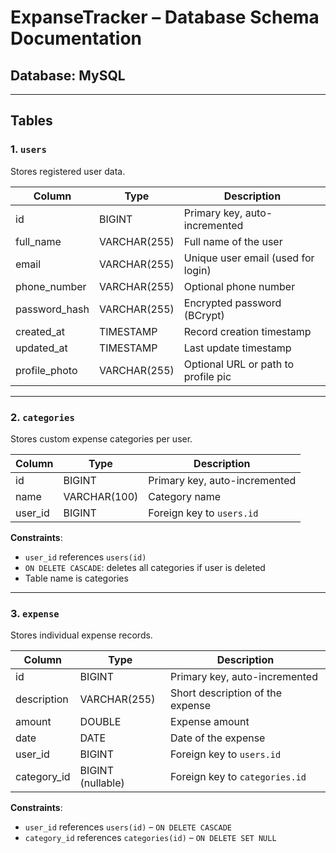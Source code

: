 # ExpanseTracker – Database Schema Documentation

## Database: MySQL

---

## Tables

### 1. `users`
Stores registered user data.

| Column         | Type          | Description                         |
|----------------|---------------|-------------------------------------|
| id             | BIGINT        | Primary key, auto-incremented       |
| full_name      | VARCHAR(255)  | Full name of the user               |
| email          | VARCHAR(255)  | Unique user email (used for login) |
| phone_number   | VARCHAR(255)  | Optional phone number               |
| password_hash  | VARCHAR(255)  | Encrypted password (BCrypt)         |
| created_at     | TIMESTAMP     | Record creation timestamp           |
| updated_at     | TIMESTAMP     | Last update timestamp               |
| profile_photo  | VARCHAR(255)  | Optional URL or path to profile pic |

---

### 2. `categories`
Stores custom expense categories per user.

| Column   | Type         | Description                            |
|----------|--------------|----------------------------------------|
| id       | BIGINT       | Primary key, auto-incremented          |
| name     | VARCHAR(100) | Category name                          |
| user_id  | BIGINT       | Foreign key to `users.id`              |

**Constraints**:
- `user_id` references `users(id)`  
- `ON DELETE CASCADE`: deletes all categories if user is deleted
- Table name is categories
---

### 3. `expense`
Stores individual expense records.

| Column       | Type          | Description                               |
|--------------|---------------|-------------------------------------------|
| id           | BIGINT        | Primary key, auto-incremented             |
| description  | VARCHAR(255)  | Short description of the expense          |
| amount       | DOUBLE        | Expense amount                            |
| date         | DATE          | Date of the expense                       |
| user_id      | BIGINT        | Foreign key to `users.id`                 |
| category_id  | BIGINT (nullable) | Foreign key to `categories.id`       |

**Constraints**:
- `user_id` references `users(id)` – `ON DELETE CASCADE`
- `category_id` references `categories(id)` – `ON DELETE SET NULL`
